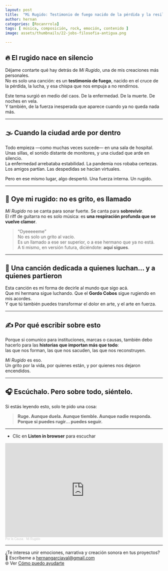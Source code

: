 ```yaml
---
layout: post
title:  "Mi Rugido: Testimonio de fuego nacido de la pérdida y la resiliencia"
author: hernan
categories: [Rocanrrola]
tags: [ música, composición, rock, emoción, contenido ] 
image: assets/thumbnails/22-jobs-filosofia-antigua.png

---
```


## 🔥 El rugido nace en silencio

Déjame contarte qué hay detrás de *Mi Rugido*, una de mis creaciones más personales.  
No es solo una canción: es un **testimonio de fuego**, nacido en el cruce de la pérdida, la lucha, y esa chispa que nos empuja a no rendirnos.

Este tema surgió en medio del caos. De la enfermedad. De la muerte. De noches en vela.  
Y también, de la fuerza inesperada que aparece cuando ya no queda nada más.

---

## 🌫 Cuando la ciudad arde por dentro

Todo empieza —como muchas veces sucede— en una sala de hospital.  
Unas sillas, el sonido distante de monitores, y una ciudad que arde en silencio.  
La enfermedad arrebataba estabilidad. La pandemia nos robaba certezas.  
Los amigos partían. Las despedidas se hacían virtuales.  

Pero en ese mismo lugar, algo despertó. Una fuerza interna. Un rugido.

---

## 🎸 Oye mi rugido: no es grito, es llamado

*Mi Rugido* no se canta para sonar fuerte. Se canta para **sobrevivir**.  
El riff de guitarra no es solo música: es **una respiración profunda que se vuelve clamor**.

> “Oyeeeeeme”  
> No es solo un grito al vacío.  
> Es un llamado a ese ser superior, o a ese hermano que ya no está.  
> A ti mismo, en versión futura, diciéndote: **aquí sigues**.

---

## 🖤 Una canción dedicada a quienes luchan… y a quienes partieron

Esta canción es mi forma de decirle al mundo que sigo acá.  
Que mi hermana sigue luchando. Que el **Gordo Cobos** sigue rugiendo en mis acordes.  
Y que tú también puedes transformar el dolor en arte, y el arte en fuerza.

---

## ✍️ Por qué escribir sobre esto

Porque si comunico para instituciones, marcas o causas, también debo hacerlo para las **historias que importan más que todo**:  
las que nos forman, las que nos sacuden, las que nos reconstruyen.

*Mi Rugido* es eso.  
Un grito por la vida, por quienes están, y por quienes nos dejaron encendidos.

---

## 🎧 Escúchalo. Pero sobre todo, **siéntelo**.

Si estás leyendo esto, solo te pido una cosa:

> **Ruge. Aunque duela. Aunque tiemble. Aunque nadie responda.  
> Porque si puedes rugir… puedes seguir.**

---

  - Clic en **Listen in browser** para escuchar
  <iframe width="100%" height="300" scrolling="no" frameborder="no" allow="autoplay" src="https://w.soundcloud.com/player/?url=https%3A//api.soundcloud.com/tracks/1690673811&color=%23ff5500&auto_play=false&hide_related=false&show_comments=true&show_user=true&show_reposts=false&show_teaser=true&visual=true"></iframe><div style="font-size: 10px; color: #cccccc;line-break: anywhere;word-break: normal;overflow: hidden;white-space: nowrap;text-overflow: ellipsis; font-family: Interstate,Lucida Grande,Lucida Sans Unicode,Lucida Sans,Garuda,Verdana,Tahoma,sans-serif;font-weight: 100;"><a href="https://soundcloud.com/tukutun" title="Por la Causa" target="_blank" style="color: #cccccc; text-decoration: none;">Por la Causa</a> · <a href="https://soundcloud.com/tukutun/mi-rugido" title="Mi Rugido" target="_blank" style="color: #cccccc; text-decoration: none;">Mi Rugido</a></div>

---

¿Te interesa unir emociones, narrativa y creación sonora en tus proyectos?  
📩 Escríbeme a [hernangarciaval@gmail.com](mailto:hernangarciaval@gmail.com)  
🌐 Ver [Cómo puedo ayudarte](https://www.hernangarciaval.com/about/)
